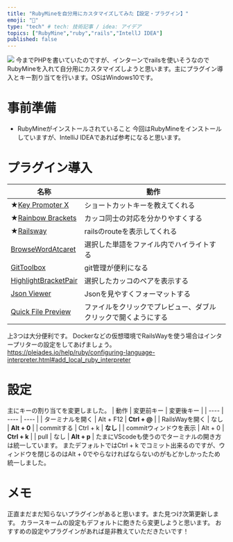 ```yaml
---
title: "RubyMineを自分用にカスタマイズしてみた【設定・プラグイン】"
emoji: "🐶"
type: "tech" # tech: 技術記事 / idea: アイデア
topics: ["RubyMine","ruby","rails","IntellJ IDEA"]
published: false
---
```

![](https://storage.googleapis.com/zenn-user-upload/y2iox33eedmmapkk49t1xl78mv5x)
今までPHPを書いていたのですが、インターンでrailsを使いそうなのでRubyMineを入れて自分用にカスタマイズしようと思います。主にプラグイン導入とキー割り当てを行います。OSはWindows10です。

# 事前準備
- RubyMineがインストールされていること
今回はRubyMineをインストールしていますが、IntelliJ IDEAであれば参考になると思います。

# プラグイン導入
|  名称  |  動作  |
| ---- | ---- |
|  ★[Key Promoter X](https://plugins.jetbrains.com/plugin/9792-key-promoter-x)  |  ショートカットキーを教えてくれる  |
|  ★[Rainbow Brackets](https://plugins.jetbrains.com/plugin/10080-rainbow-brackets)  |  カッコ同士の対応を分かりやすくする  |
|  ★[Railsway](https://plugins.jetbrains.com/plugin/7110-railways)  |  railsのrouteを表示してくれる  |
|  [BrowseWordAtcaret](https://plugins.jetbrains.com/plugin/201-browsewordatcaret)  |  選択した単語をファイル内でハイライトする  |
|  [GitToolbox](https://plugins.jetbrains.com/plugin/7499-gittoolbox)  |  git管理が便利になる  |
|  [HighlightBracketPair](https://plugins.jetbrains.com/plugin/10465-highlightbracketpair)  |  選択したカッコのペアを表示する  |
|  [Json Viewer](https://plugins.jetbrains.com/plugin/14149-json-viewer)  |  Jsonを見やすくフォーマットする  |
|  [Quick File Preview](https://plugins.jetbrains.com/plugin/12778-quick-file-preview)  |  ファイルをクリックでプレビュー、ダブルクリックで開くようにする  |

上3つは大分便利です。
Dockerなどの仮想環境でRailsWayを使う場合はインタープリターの設定をしてあげましょう。
https://pleiades.io/help/ruby/configuring-language-interpreter.html#add_local_ruby_interpreter
# 設定
主にキーの割り当てを変更しました。
|  動作  |  変更前キー  |  変更後キー  |
| ---- | ---- | ---- |
|  ターミナルを開く  |  Alt + F12  |  **Ctrl + @**  |
|  RailsWayを開く  |  なし  |  **Alt + 0**  |
|  commitする  |  Ctrl + k  |  **なし**  |
|  commitウィンドウを表示  |  Alt + 0  |  **Ctrl + k**  |
|  pull  |  なし  |  **Alt + p**  |
たまにVScodeも使うのでターミナルの開き方は統一しています。
またデフォルトではCtrl + k でコミット出来るのですが、ウィンドウを閉じるのはAlt + 0でやらなければならないのがもどかしかったため統一しました。
# メモ
正直まだまだ知らないプラグインがあると思います。また見つけ次第更新します。
カラースキームの設定もデフォルトに飽きたら変更しようと思います。
おすすめの設定やプラグインがあれば是非教えていただきたいです！
